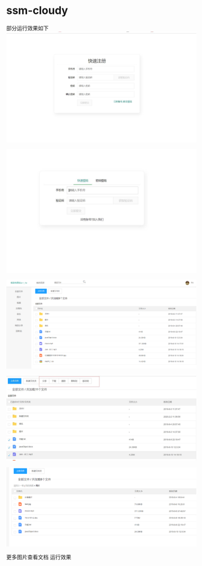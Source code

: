 # ssm-cloudy

部分运行效果如下
![img](https://raw.githubusercontent.com/LiCQing/SSM-Cloudy/master/img-src/register.jpg)

![img](https://raw.githubusercontent.com/LiCQing/SSM-Cloudy/master/img-src/login.jpg)

![img](https://raw.githubusercontent.com/LiCQing/SSM-Cloudy/master/img-src/index.jpg.png)

![img](https://raw.githubusercontent.com/LiCQing/SSM-Cloudy/master/img-src/batoperator.jpg)

![img](https://raw.githubusercontent.com/LiCQing/SSM-Cloudy/master/img-src/flord.png)

更多图片查看文档 运行效果